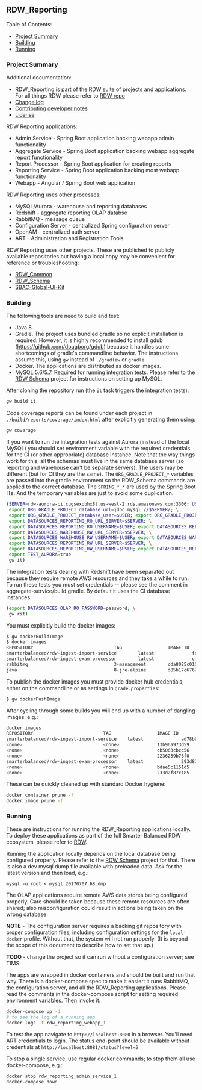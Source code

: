 ## RDW_Reporting

Table of Contents:
* [Project Summary](#project-summary)
* [Building](#building)
* [Running](#running)


### Project Summary
Additional documentation:
* RDW_Reporting is part of the RDW suite of projects and applications. For all things RDW please refer to [RDW repo](https://github.com/SmarterApp/RDW)
* [Change log](CHANGELOG.md)
* [Contributing developer notes](CONTRIBUTING.md)
* [License](LICENSE)

RDW Reporting applications:
* Admin Service - Spring Boot application backing webapp admin functionality
* Aggregate Service - Spring Boot application backing webapp aggregate report functionality
* Report Processor - Spring Boot application for creating reports
* Reporting Service - Spring Boot application backing most webapp functionality
* Webapp - Angular / Spring Boot web application

RDW Reporting uses other processes:
* MySQL/Aurora - warehouse and reporting databases
* Redshift - aggregate reporting OLAP databse
* RabbitMQ - message queue
* Configuration Server - centralized Spring configuration server
* OpenAM - centralized auth server
* ART - Administration and Registration Tools

RDW Reporting uses other projects. These are published to publicly available repositories but having a local
copy may be convenient for reference or troubleshooting:
* [RDW_Common](https://github.com/SmarterApp/RDW_Common)
* [RDW_Schema](https://github.com/SmarterApp/RDW_Schema)
* [SBAC-Global-UI-Kit](https://github.com/SmarterApp/SBAC-Global-UI-Kit)


### Building
The following tools are need to build and test:
* Java 8.
* Gradle. The project uses bundled gradle so no explicit installation is required. However, it is highly 
recommended to install gdub (https://github.com/dougborg/gdub) because it handles some shortcomings of 
gradle's commandline behavior. The instructions assume this, using `gw` instead of `./gradlew` or `gradle`.
* Docker. The applications are distributed as docker images.
* MySQL 5.6/5.7. Required for running integration tests. Please refer to the [RDW Schema](https://github.com/SmarterApp/RDW_Schema) 
project for instructions on setting up MySQL.

After cloning the repository run (the `it` task triggers the integration tests):
```bash
gw build it
```

Code coverage reports can be found under each project in `./build/reports/coverage/index.html` after explicitly 
generating them using:
```bash
gw coverage
``` 

If you want to run the integration tests against Aurora (instead of the local MySQL) you should set environment
variable with the required credentials for the CI (or other appropriate) database instance. Note that the way things
work for this, all the schemas must live in the same database server (so reporting and warehouse can't be separate
servers). The users may be different (but for CI they are the same). The `ORG_GRADLE_PROJECT_*` variables are passed
into the gradle environment so the RDW_Schema commands are applied to the correct database. The `SPRING_*_*` are used
by the Spring Boot ITs. And the temporary variables are just to avoid some duplication.
```bash
(SERVER=rdw-aurora-ci.cugsexobhx8t.us-west-2.rds.amazonaws.com:3306; USER=sbac; PSWD=password; \
 export ORG_GRADLE_PROJECT_database_url=jdbc:mysql://$SERVER/; \
 export ORG_GRADLE_PROJECT_database_user=$USER; export ORG_GRADLE_PROJECT_database_password=$PSWD; \
 export DATASOURCES_REPORTING_RO_URL_SERVER=$SERVER; \
 export DATASOURCES_REPORTING_RO_USERNAME=$USER; export DATASOURCES_REPORTING_RO_PASSWORD=$PSWD; \
 export DATASOURCES_WAREHOUSE_RW_URL_SERVER=$SERVER; \
 export DATASOURCES_WAREHOUSE_RW_USERNAME=$USER; export DATASOURCES_WAREHOUSE_RW_PASSWORD=$PSWD; \
 export DATASOURCES_REPORTING_RW_URL_SERVER=$SERVER; \
 export DATASOURCES_REPORTING_RW_USERNAME=$USER; export DATASOURCES_REPORTING_RW_PASSWORD=$PSWD; \
 export TEST_AURORA=true
 gw it)
```

The integration tests dealing with Redshift have been separated out because they require remote AWS resources
and they take a while to run. To run these tests you must set credentials -- please see the comment in 
aggregate-service/build.gradle. By default it uses the CI database instances:
```bash
(export DATASOURCES_OLAP_RO_PASSWORD=password; \
 gw rst)
```

You must explicitly build the docker images:
```bash
$ gw dockerBuildImage
$ docker images
REPOSITORY                              TAG                 IMAGE ID            CREATED             SIZE
smarterbalanced/rdw-ingest-import-service        latest              fc700c6e8518        14 minutes ago      131 MB
smarterbalanced/rdw-ingest-exam-processor        latest              cf83654e781f        9 seconds ago       130 MB
rabbitmq                                3-management        cda8025c010b        3 weeks ago         179 MB
java                                    8-jre-alpine        d85b17c6762e        6 weeks ago         108 MB
```
To publish the docker images you must provide docker hub credentials, either on the commandline or
as settings in `grade.properties`:
```bash
$ gw dockerPushImage
```

After cycling through some builds you will end up with a number of dangling images, e.g.:
```bash
docker images
REPOSITORY                          TAG                 IMAGE ID            CREATED             SIZE
smarterbalanced/rdw-ingest-import-service    latest              ad78b95ae39f        2 minutes ago       140 MB
<none>                              <none>              13b96a973d59        About an hour ago   140 MB
<none>                              <none>              cb5063cbcc56        2 hours ago         140 MB
<none>                              <none>              2236259b73f0        3 hours ago         140 MB
smarterbalanced/rdw-ingest-exam-processor    latest              293d8744377d        3 hours ago         132 MB
<none>                              <none>              bdae5c1151d5        24 hours ago        140 MB
<none>                              <none>              233d2f87c185        24 hours ago        132 MB
```
These can be quickly cleaned up with standard Docker hygiene:
```bash
docker container prune -f
docker image prune -f
```

### Running
These are instructions for running the RDW_Reporting applications locally. To deploy these applications
as part of the full Smarter Balanced RDW ecosystem, please refer to [RDW](https://github.com/SmarterApp/RDW).

Running the application locally depends on the local database being configured properly.
Please refer to the [RDW Schema](https://github.com/SmarterApp/RDW_Schema) project for that.
There is also a dev mysql dump file available with preloaded data. Ask for the latest version and then load, e.g.:
```
mysql -u root < mysql.20170707.68.dmp
```

The OLAP applications require remote AWS data stores being configured properly. Care should be taken because these
remote resources are often shared; also misconfiguration could result in actions being taken on the wrong database.

**NOTE** - The configuration server requires a backing git repository with proper configuration files,
including configuration settings for the `local-docker` profile. Without that, the system will not
run properly. (It is beyond the scope of this document to describe how to set that up.)   

**TODO** - change the project so it can run without a configuration server; see TIMS  

The apps are wrapped in docker containers and should be built and run that way. There is a docker-compose spec 
to make it easier: it runs RabbitMQ, the configuration server, and all the RDW_Reporting applications. Please 
read the comments in the docker-compose script for setting required environment variables. Then invoke it:
```bash
docker-compose up -d
# to see the log of a running app
docker logs -f rdw_reporting_webapp_1
```

To test the app navigate to `http://localhost:8080` in a browser. You'll need ART credentials to login.
The status end-point should be available without credentials at `http://localhost:8081/status?level=5`

To stop a single service, use regular docker commands; to stop them all use docker-compose, e.g.:
```bash
docker stop rdw_reporting_admin_service_1
docker-compose down
```
